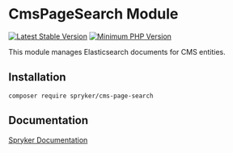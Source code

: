 # CmsPageSearch Module
[![Latest Stable Version](https://poser.pugx.org/spryker/cms-page-search/v/stable.svg)](https://packagist.org/packages/spryker/cms-page-search)
[![Minimum PHP Version](https://img.shields.io/badge/php-%3E%3D%208.1-8892BF.svg)](https://php.net/)

This module manages Elasticsearch documents for CMS entities.

## Installation

```
composer require spryker/cms-page-search
```

## Documentation

[Spryker Documentation](https://spryker.github.io)
